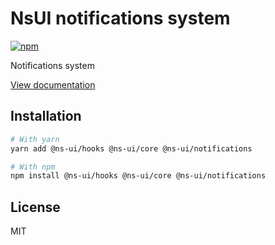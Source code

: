 # NsUI notifications system

[![npm](https://img.shields.io/npm/dm/@ns-ui/notifications)](https://www.npmjs.com/package/@ns-ui/notifications)

Notifications system

[View documentation](https://nsui.dev/)

## Installation

```bash
# With yarn
yarn add @ns-ui/hooks @ns-ui/core @ns-ui/notifications

# With npm
npm install @ns-ui/hooks @ns-ui/core @ns-ui/notifications
```

## License

MIT
